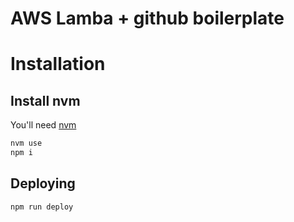 # AWS Lamba + github boilerplate 

# Installation

## Install nvm
You'll need [nvm](https://github.com/creationix/nvm)
```bash
nvm use
npm i
```

## Deploying
```bash
npm run deploy
```

